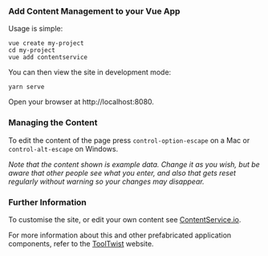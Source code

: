 ### Add Content Management to your Vue App

Usage is simple:

    vue create my-project
    cd my-project
    vue add contentservice
    
You can then view the site in development mode:

    yarn serve

Open your browser at http://localhost:8080.

### Managing the Content
To edit the content of the page press `control-option-escape` on a Mac or `control-alt-escape` on Windows.

_Note that the content shown is example data. Change it as you wish, but be aware that other people see what you enter, and also that gets reset regularly without warning so your changes may disappear._

### Further Information
To customise the site, or edit your own content see [ContentService.io](http://contentservice.io).

For more information about this and other prefabricated application components, refer to the [ToolTwist](http://tooltwist.com) website.

